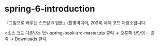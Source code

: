 # spring-6-introduction
『그림으로 배우는 스프링 6 입문』(한빛미디어, 2024) 예제 코드 저장소입니다.

<소스 코드 다운받는 법>
spring-book-src-master.zip 클릭 → 오른쪽 상단의 ··· 클릭 → Downloads 클릭
